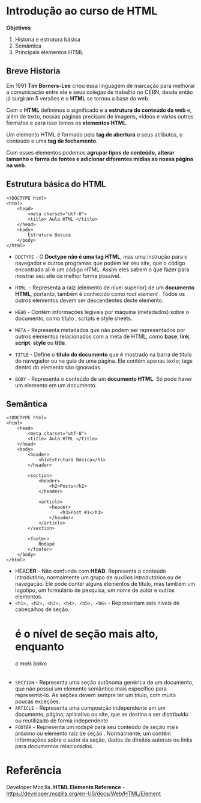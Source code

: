 # Introdução ao curso de HTML

**Objetivos**

1. Historia e estrutura básica
2. Semântica
3. Principais elementos HTML



## Breve Historia

Em 1991 **Tim Berners-Lee** criou essa linguagem de marcação para melhorar a comunicação entre ele e seus colegas de trabalho no CERN, desde então já surgiram 5 versões e o **HTML** se tornou a base da web.

Com o **HTML** definimos o significado e a **estrutura do conteúdo da web** e, além de texto, nossas páginas precisam de imagens, vídeos e vários outros formatos e para isso temos os **elementos HTML**.

Um elemento HTML é formado pela **tag de abertura** e seus atributos, o conteúdo e uma **tag de fechamento**.

Com esses elementos podemos **agrupar tipos de conteúdo, alterar tamanho e forma de fontes e adicionar diferentes mídias ao nossa página na web**.



## Estrutura básica do HTML

```
<!DOCTYPE html>
<html>
	<head>
		<meta charset="utf-8">
		<title> Aula HTML </title>
	</head>
	<body>
        Estrutura Basica
	</body>
</html>
```

- `DOCTYPE` - O **Doctype não é uma tag HTML**, mas uma instrução para o navegador e outros programas que podem ler seu site, que o código encontrado ali é um código HTML. Assim eles sabem o que fazer para mostrar seu site da melhor forma possível.

- `HTML `- Representa a raiz (elemento de nível superior) de um **documento HTML**, portanto, também é conhecido como *root element* . Todos os outros elementos devem ser descendentes deste elemento.
- `HEAD` - Contém informações legíveis por máquina (metadados) sobre o documento, como título , scripts e style sheets.
- `META` - Representa metadados que não podem ser representados por outros elementos relacionados com a meta de HTML, como **base**, **link**, **script**, **style** ou **title**.
- `TITLE` - Define o **título do documento** que é mostrado na barra de título do navegador ou na guia de uma página. Ele contém apenas texto; tags dentro do elemento são ignoradas.
- `BODY` - Representa o conteúdo de um **documento HTML**. Só pode haver um elemento **<Body>** em um documento.



## Semântica

```
<!DOCTYPE html>
<html>
	<head>
		<meta charset="utf-8">
		<title> Aula HTML </title>
	</head>
	<body>
        <header>
            <h1>Estrutura Básica</h1>
        </header>

        <section>
            <header>
                <h2>Posts</h2>
            </header>

            <article>
                <header>
                    <h3>Post #1</h3>
                </header>
            </article>
        </section>

        <footer>
            Rodapé
        </footer>
	</body>
</html>
```

- HEAD**ER** - Não confunda com **HEAD**. Representa o conteúdo introdutório, normalmente um grupo de auxílios introdutórios ou de navegação. Ele pode conter alguns elementos de título, mas também um logotipo, um formulário de pesquisa, um nome de autor e outros elementos.
- `<h1>, <h2>, <h3>, <h4>, <h5>, <h6>` - Representam seis níveis de cabeçalhos de seção. <h1> é o nível de seção mais alto, enquanto <h6> o mais baixo
- `SECTION` - Representa uma seção autônoma genérica de um documento, que não possui um elemento semântico mais específico para representá-lo. As seções devem sempre ter um título, com muito poucas exceções.
- `ARTICLE` - Representa uma composição independente em um documento, página, aplicativo ou site, que se destina a ser distribuído ou reutilizado de forma independente
- `FOOTER` - Representa um rodapé para seu conteúdo de seção mais próximo ou elemento raiz de seção . Normalmente, um contém informações sobre o autor da seção, dados de direitos autorais ou links para documentos relacionados.



# Referência

Developer.Mozilla. **HTML Elements Reference** - https://developer.mozilla.org/en-US/docs/Web/HTML/Element
